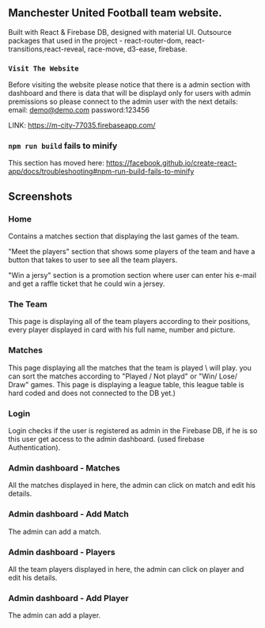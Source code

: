 

## Manchester United Football team website.

Built with React & Firebase DB, designed with material UI.
Outsource packages that used in the project - react-router-dom, react-transitions,react-reveal, race-move, d3-ease, firebase.

### `Visit The Website`

Before visiting the website please notice that there is a admin section with dashboard and there is data that will be displayd only for users with admin premissions so please connect to the admin user with the next details:
email: demo@demo.com
password:123456

LINK:
https://m-city-77035.firebaseapp.com/
### `npm run build` fails to minify

This section has moved here: https://facebook.github.io/create-react-app/docs/troubleshooting#npm-run-build-fails-to-minify

## Screenshots

### Home
Contains a matches section that displaying the last games of the team.

"Meet the players" section that shows some players of the team and have a button that takes to user to see all the team players.

"Win a jersy" section is a promotion section where user can enter his e-mail and get a raffle ticket that he could win a jersey.


### The Team
This page is displaying all of the team players according to their positions, every player displayed in card with his full name, number and picture.

### Matches
This page displaying all the matches that the team is played \ will play. you can sort the matches according to "Played / Not playd" or "Win/ Lose/ Draw" games. This page is displaying a league table, this league table is hard coded and does not connected to the DB yet.)


### Login
Login checks if the user is registered as admin in the Firebase DB, if he is so this user get access to the admin dashboard.
(used firebase Authentication).

### Admin dashboard - Matches
All the matches displayed in here, the admin can click on match and edit his details.

### Admin dashboard - Add Match
The admin can add a match.

### Admin dashboard - Players
All the team players displayed in here, the admin can click on player and edit his details.

### Admin dashboard - Add Player
The admin can add a player.


